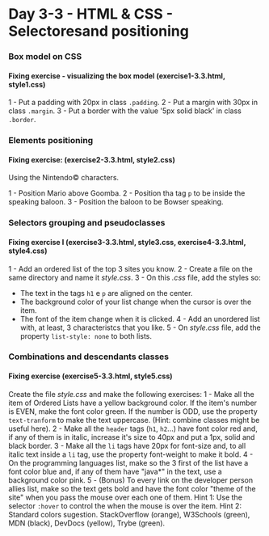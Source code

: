 # Day 3-3 - HTML & CSS - Selectoresand positioning

### Box model on CSS 

#### Fixing exercise - visualizing the box model (exercise1-3.3.html, style1.css)

1 - Put a padding with 20px in class `.padding`.
2 - Put a margin with 30px in class `.margin`.
3 - Put a border with the value '5px solid black' in class `.border`.

### Elements positioning 

#### Fixing exercise: (exercise2-3.3.html, style2.css)

Using the Nintendo© characters.

1 - Position Mario above Goomba.
2 - Position tha tag `p` to be inside the speaking baloon.
3 - Position the baloon to be Bowser speaking.

### Selectors grouping and pseudoclasses

#### Fixing exercise I (exercise3-3.3.html, style3.css, exercise4-3.3.html, style4.css)

1 - Add an ordered list of the top 3 sites you know.
2 - Create a file on the same directory and name it _style.css_.
3 - On this _.css_ file, add the styles so:
  * The text in the tags `h1` e `p` are aligned on the center.
  * The background color of your list change when the cursor is over the item.
  * The font of the item change when it is clicked.
4 - Add an unordered list with, at least, 3 characteristcs that you like.
5 - On _style.css_ file, add the property `list-style: none` to both lists.

### Combinations and descendants classes 

#### Fixing exercise (exercise5-3.3.html, style5.css)

Create the file _style.css_ and make the following exercises:
1 - Make all the item of Ordered Lists have a yellow background color. If the item's number is EVEN, make the font color green. If the number is ODD, use the property `text-tranform` to make the text uppercase. (Hint: combine classes might be useful here).
2 - Make all the `header` tags (`h1`, `h2`...) have font color red and, if any of them is in italic, increase it's size to 40px and put a 1px, solid and black border.
3 - Make all the `li` tags have 20px for font-size and, to all italic text inside a `li` tag, use the property font-weight to make it bold.
4 - On the programming languages list, make so the 3 first of the list have a font color blue and, if any of them have "java*" in the text, use a background color pink.
5 - (Bonus) To every link on the developer person allies list, make so the text gets bold and have the font color "theme of the site" when you pass the mouse over each one of them.
Hint 1: Use the selector `:hover` to control the when the mouse is over the item.
Hint 2: Standard colors sugestion. StackOverflow (orange), W3Schools (green), MDN (black), DevDocs (yellow), Trybe (green).